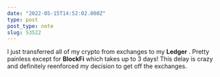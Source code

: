 ```yaml
---
date: "2022-05-15T14:52:02.000Z"
type: post 
post_type: note
slug: 53522
---
```

I just transferred all of my crypto from exchanges to my **Ledger** . Pretty painless except for **BlockFi** which takes up to 3 days! This delay is crazy and definitely reenforced my decision to get off the exchanges. 
